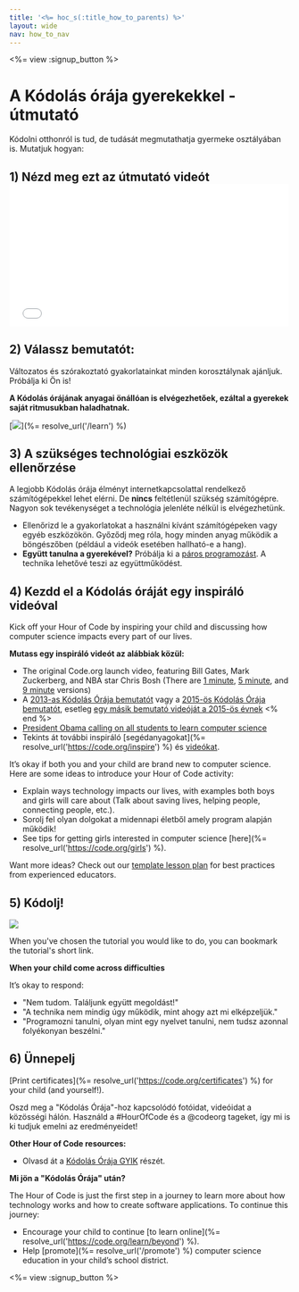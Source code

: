```yaml
---
title: '<%= hoc_s(:title_how_to_parents) %>'
layout: wide
nav: how_to_nav
---
```

<%= view :signup_button %>

# A Kódolás órája gyerekekkel - útmutató

Kódolni otthonról is tud, de tudását megmutathatja gyermeke osztályában is. Mutatjuk hogyan:

## 1) Nézd meg ezt az útmutató videót <iframe width="500" height="255" src="//www.youtube.com/embed/SrnvvWDm73k" frameborder="0" allowfullscreen mark="crwd-mark"></iframe> 

## 2) Válassz bemutatót:

Változatos és szórakoztató gyakorlatainkat minden korosztálynak ajánljuk. Próbálja ki Ön is!

**A Kódolás órájának anyagai önállóan is elvégezhetőek, ezáltal a gyerekek saját ritmusukban haladhatnak.**

[![](/images/fit-700/tutorials.png)](%= resolve_url('/learn') %)

## 3) A szükséges technológiai eszközök ellenőrzése

A legjobb Kódolás órája élményt internetkapcsolattal rendelkező számítógépekkel lehet elérni. De **nincs** feltétlenül szükség számítógépre. Nagyon sok tevékenységet a technológia jelenléte nélkül is elvégezhetünk.

- Ellenőrizd le a gyakorlatokat a használni kívánt számítógépeken vagy egyéb eszközökön. Győződj meg róla, hogy minden anyag működik a böngészőben (például a videók esetében hallható-e a hang).
- **Együtt tanulna a gyerekével?** Próbálja ki a [páros programozást](http://www.ncwit.org/resources/pair-programming-box-power-collaborative-learning). A technika lehetővé teszi az együttműködést.

## 4) Kezdd el a Kódolás óráját egy inspiráló videóval

Kick off your Hour of Code by inspiring your child and discussing how computer science impacts every part of our lives.

**Mutass egy inspiráló videót az alábbiak közül:**

- The original Code.org launch video, featuring Bill Gates, Mark Zuckerberg, and NBA star Chris Bosh (There are [1 minute](https://www.youtube.com/watch?v=qYZF6oIZtfc), [5 minute](https://www.youtube.com/watch?v=nKIu9yen5nc), and [9 minute](https://www.youtube.com/watch?v=dU1xS07N-FA) versions)
- A [2013-as Kódolás Órája bemutatót](https://www.youtube.com/watch?v=FC5FbmsH4fw) vagy a [2015-ös Kódolás Órája bemutatót](https://www.youtube.com/watch?v=7L97YMYqLHc), esetleg [egy másik bemutató videóját a 2015-ös évnek](https://www.youtube.com/watch?v=7L97YMYqLHc) <% end %>
- [President Obama calling on all students to learn computer science](https://www.youtube.com/watch?v=6XvmhE1J9PY)
- Tekints át további inspiráló [segédanyagokat](%= resolve_url('https://code.org/inspire') %) és [videókat](https://www.youtube.com/playlist?list=PLzdnOPI1iJNfpD8i4Sx7U0y2MccnrNZuP).

It’s okay if both you and your child are brand new to computer science. Here are some ideas to introduce your Hour of Code activity:

- Explain ways technology impacts our lives, with examples both boys and girls will care about (Talk about saving lives, helping people, connecting people, etc.).
- Sorolj fel olyan dolgokat a midennapi életből amely program alapján működik!
- See tips for getting girls interested in computer science [here](%= resolve_url('https://code.org/girls') %).

Want more ideas? Check out our [template lesson plan](/files/AfterschoolEducatorLessonPlanOutline.docx) for best practices from experienced educators.

## 5) Kódolj!

<img src="/images/fit-700/tutorial-short-link.png" />

When you've chosen the tutorial you would like to do, you can bookmark the tutorial's short link.

**When your child come across difficulties**

It’s okay to respond:

- "Nem tudom. Találjunk együtt megoldást!"
- "A technika nem mindig úgy működik, mint ahogy azt mi elképzeljük."
- "Programozni tanulni, olyan mint egy nyelvet tanulni, nem tudsz azonnal folyékonyan beszélni."

## 6) Ünnepelj

[Print certificates](%= resolve_url('https://code.org/certificates') %) for your child (and yourself!).

Oszd meg a "Kódolás Órája"-hoz kapcsolódó fotóidat, videóidat a közösségi hálón. Használd a #HourOfCode és a @codeorg tageket, így mi is ki tudjuk emelni az eredményeidet!

**Other Hour of Code resources:**

- Olvasd át a [Kódolás Órája GYIK](https://support.code.org/hc/en-us/categories/200147083-Hour-of-Code) részét.

**Mi jön a "Kódolás Órája" után?**

The Hour of Code is just the first step in a journey to learn more about how technology works and how to create software applications. To continue this journey:

- Encourage your child to continue [to learn online](%= resolve_url('https://code.org/learn/beyond') %).
- Help [promote](%= resolve_url('/promote') %) computer science education in your child’s school district.

<%= view :signup_button %>
